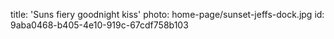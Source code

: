 title: 'Suns fiery goodnight kiss'
photo: home-page/sunset-jeffs-dock.jpg
id: 9aba0468-b405-4e10-919c-67cdf758b103
